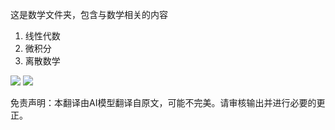 这是数学文件夹，包含与数学相关的内容
1. 线性代数
2. 微积分
3. 离散数学

![](./translated_images/Math.c188bd5f446221c88c9677ad19ebb9047eef9f74d671b89d5d7106288492ec0f.zh.jpg)
![](./translated_images/venn.3fb9cd33db6c89154fb36cf3ff03d76835e2694ab7df7a799c4abaa25bd1c4e3.zh.png)


免责声明：本翻译由AI模型翻译自原文，可能不完美。请审核输出并进行必要的更正。